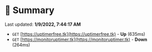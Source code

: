 # 📖 Summary
Last updated: **1/9/2022, 7:44:17 AM**

- `GET` [https://uptimerfree.tk](https://uptimerfree.tk) - **Up** (635ms)
- `GET` [https://monitoruptimer.tk](https://monitoruptimer.tk) - **Down** (264ms)

